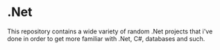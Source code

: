 # .Net
This repository contains a wide variety of random .Net projects that i've done in order to get more familiar with .Net, C#, databases and such.


